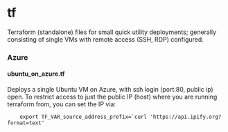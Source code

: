 # tf
Terraform (standalone) files for small quick utility deployments; generally consisting of single VMs with remote access (SSH, RDP) configured.

### Azure
#### ubuntu_on_azure.tf
Deploys a single Ubuntu VM on Azure, with ssh login (port:80, public ip) open.
To restrict access to just the public IP (host) where you are running terraform from,
you can set the IP via:
```shell
	export TF_VAR_source_address_prefix=`curl 'https://api.ipify.org?format=text'
```

